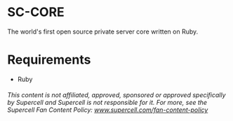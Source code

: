 # SC-CORE
The world's first open source private server core written on Ruby.

# Requirements
* Ruby

###### This content is not affiliated, approved, sponsored or approved specifically by Supercell and Supercell is not responsible for it. For more, see the Supercell Fan Content Policy: www.supercell.com/fan-content-policy

